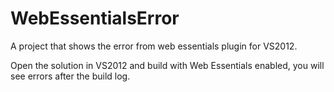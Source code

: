 WebEssentialsError
==================

A project that shows the error from web essentials plugin for VS2012.

Open the solution in VS2012 and build with Web Essentials enabled, you will see errors after the build log.
